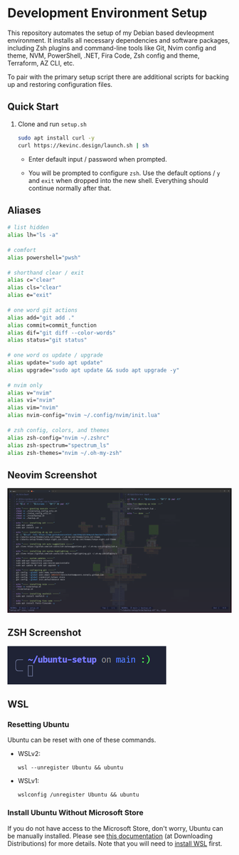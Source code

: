 # Development Environment Setup 

This repository automates the setup of my Debian based devleopment environment. It installs all necessary dependencies and software packages, including Zsh plugins and command-line tools like Git, Nvim config and theme, NVM, PowerShell, .NET, Fira Code, Zsh config and theme, Terraform, AZ CLI, etc. 

To pair with the primary setup script there are additional scripts for backing up and restoring configuration files.

## Quick Start

1. Clone and run `setup.sh`

    ```bash
    sudo apt install curl -y
    curl https://kevinc.design/launch.sh | sh
    ```

    - Enter default input / password when prompted.

    - You will be prompted to configure `zsh`. Use the default options / `y` and `exit` when dropped into the new shell. Everything should continue normally after that.

## Aliases

```bash
# list hidden
alias lh="ls -a"

# comfort
alias powershell="pwsh"

# shorthand clear / exit
alias c="clear"
alias cls="clear"
alias e="exit"

# one word git actions
alias add="git add ."
alias commit=commit_function
alias dif="git diff --color-words"
alias status="git status"

# one word os update / upgrade
alias update="sudo apt update"
alias upgrade="sudo apt update && sudo apt upgrade -y"

# nvim only
alias v="nvim"
alias vi="nvim"
alias vim="nvim"
alias nvim-config="nvim ~/.config/nvim/init.lua"

# zsh config, colors, and themes
alias zsh-config="nvim ~/.zshrc"
alias zsh-spectrum="spectrum_ls"
alias zsh-themes="nvim ~/.oh-my-zsh"
```

## Neovim Screenshot

![nvim](images/nvim.png)

## ZSH Screenshot
![zsh](images/zsh.png)

## WSL

### Resetting Ubuntu

Ubuntu can be reset with one of these commands.

- WSLv2:

    ```batch
    wsl --unregister Ubuntu && ubuntu
    ```

- WSLv1:

    ```batch
    wslconfig /unregister Ubuntu && ubuntu
    ```

### Install Ubuntu Without Microsoft Store

If you do not have access to the Microsoft Store, don't worry, Ubuntu can be manually installed. Please see [this documentation](https://docs.microsoft.com/en-us/windows/wsl/install-manual) (at Downloading Distributions) for more details. Note that you will need to [install WSL](https://docs.microsoft.com/en-us/windows/wsl/install) first.
